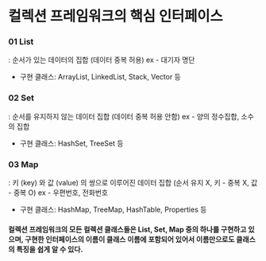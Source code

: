 # 컬렉션 프레임워크의 핵심 인터페이스

### 01 List
: 순서가 있는 데이터의 집합 (데이터 중복 허용)
ex - 대기자 명단

- 구현 클래스: ArrayList, LinkedList, Stack, Vector 등

### 02 Set
: 순서를 유지하지 않는 데이터 집합 (데이터 중복 허용 안함)
ex - 양의 정수집합, 소수의 집합

- 구현 클래스: HashSet, TreeSet 등

### 03 Map
: 키 (key) 와 값 (value) 의 쌍으로 이루어진 데이터 집합 (순서 유지 X, 키 - 중복 X, 값 - 중복 O)
ex - 우편번호, 전화번호

- 구현 클래스: HashMap, TreeMap, HashTable, Properties 등

#### 컬렉션 프레임워크의 모든 컬렉션 클래스들은 List, Set, Map 중의 하나를 구현하고 있으며, 구현한 인터페이스의 이름이 클래스 이름에 포함되어 있어서 이름만으로도 클래스의 특징을 쉽게 알 수 있다.